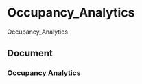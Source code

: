 # Occupancy_Analytics
Occupancy_Analytics

## Document

### [Occupancy Analytics](https://docs.google.com/document/d/17r4zQyX6vlUx1wP1wkH8M2YQ561bkY8Y943sWgtZUFU/edit?usp=sharing)